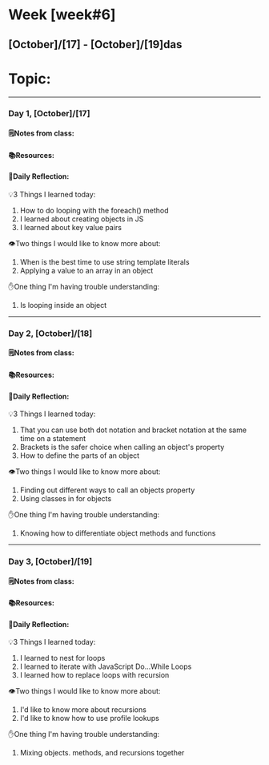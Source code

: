 # Week [week#6]
## [October]/[17] - [October]/[19]das

# Topic:

___

### Day 1, [October]/[17]

#### 🗒️Notes from class:

#### 📚Resources:


#### 💭Daily Reflection:

💡3 Things I learned today:
1. How to do looping with the foreach() method
2. I learned about creating objects in JS
3. I learned about key value pairs 

👁️Two things I would like to know more about:
1. When is the best time to use string template literals
2. Applying a value to an array in an object

✋One thing I'm having trouble understanding:
1. Is looping inside an object 


___

### Day 2, [October]/[18] 

#### 🗒️Notes from class:

#### 📚Resources:


#### 💭Daily Reflection:

💡3 Things I learned today:
1. That you can use both dot notation and bracket notation at the same time on a statement
2. Brackets is the safer choice when calling an object's property
3. How to define the parts of an object

👁️Two things I would like to know more about:
1. Finding out different ways to call an objects property
2. Using classes in for objects

✋One thing I'm having trouble understanding:
1. Knowing how to differentiate object methods and functions

___

### Day 3, [October]/[19]
#### 🗒️Notes from class:

#### 📚Resources:


#### 💭Daily Reflection:

💡3 Things I learned today:
1. I learned to nest for loops
2. I learned to iterate with JavaScript Do...While Loops
3. I learned how to replace loops with recursion 

👁️Two things I would like to know more about:
1. I'd like to know more about recursions
2. I'd like to know how to use profile lookups

✋One thing I'm having trouble understanding:
1. Mixing objects. methods, and recursions together
 

